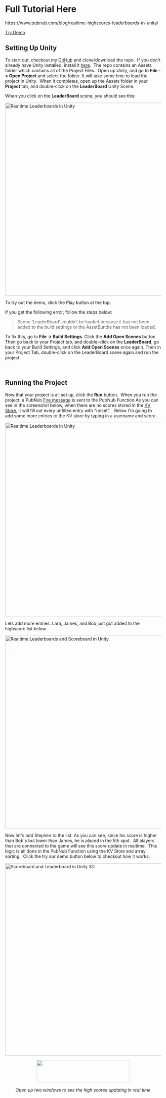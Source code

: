 <h1>Full Tutorial Here</h1>
https://www.pubnub.com/blog/realtime-highscores-leaderboards-in-unity/

[Try Demo](https://jordanschuetz.github.io/Realtime-Unity-Leaderboards-with-PubNub/webgldemo/index.html)
<h2>Setting Up Unity</h2>
To start out, checkout my <a href="https://github.com/JordanSchuetz/Realtime-Unity-Leaderboards-with-PubNub">GitHub</a> and clone/download the repo.  If you don't already have Unity installed, install it <a href="https://unity3d.com/get-unity/download">here</a>.  The repo contains an Assets folder which contains all of the Project Files.  Open up Unity, and go to <strong>File -&gt; Open Project</strong> and select the folder. It will take some time to load the project in Unity.  When it completes, open up the Assets folder in your <strong>Project</strong> tab, and double-click on the <strong>LeaderBoard</strong> Unity Scene.

When you click on the <strong>LeaderBoard</strong> scene, you should see this:

<a href="https://www.pubnub.com/wp-content/uploads/2018/05/Screen-Shot-2018-05-29-at-1.44.19-PM.png"><img class="alignnone wp-image-34139 size-large" src="https://www.pubnub.com/wp-content/uploads/2018/05/Screen-Shot-2018-05-29-at-1.44.19-PM-1024x623.png" alt="Realtime Leaderboards in Unity" width="1024" height="623" /></a>

To try out the demo, click the Play button at the top.

If you get the following error, follow the steps below:
<blockquote>Scene ‘LeaderBoard’ couldn’t be loaded because it has not been added to the build settings or the AssetBundle has not been loaded.</blockquote>
To fix this, go to <strong>File -&gt; Build Settings</strong>. Click the <strong>Add Open Scenes</strong> button. Then go back to your Project tab, and double-click on the <strong>LeaderBoard</strong>, go back to your Build Settings, and click <strong>Add Open Scenes</strong> once again. Then in your Project Tab, double-click on the LeaderBoard scene again and run the project.

&nbsp;
<h2>Running the Project</h2>
Now that your project is all set up, click the <strong>Run</strong> button.  When you run the project, a PubNub <a href="https://github.com/JordanSchuetz/Realtime-Unity-Leaderboards-with-PubNub/blob/master/Assets/leaderBoard.cs#L52">Fire message</a> is sent to the PubNub Function.As you can see in the screenshot below, when there are no scores stored in the <a href="https://www.pubnub.com/docs/blocks/tutorials/kv-store">KV Store</a>, it will fill out every unfilled entry with "unset".   Below I'm going to add some more entries to the KV store by typing in a username and score.

<a href="https://www.pubnub.com/wp-content/uploads/2018/05/Screen-Shot-2018-05-29-at-3.02.45-PM.png"><img class="alignnone wp-image-34153 size-large" src="https://www.pubnub.com/wp-content/uploads/2018/05/Screen-Shot-2018-05-29-at-3.02.45-PM-1024x626.png" alt="Realtime Leaderboards in Unity" width="1024" height="626" /></a>

Lets add more entries. Lara, James, and Bob just got added to the highscore list below.

<a href="https://www.pubnub.com/wp-content/uploads/2018/05/Screen-Shot-2018-05-29-at-3.03.19-PM.png"><img class="alignnone wp-image-34154 size-large" src="https://www.pubnub.com/wp-content/uploads/2018/05/Screen-Shot-2018-05-29-at-3.03.19-PM-1024x623.png" alt="Realtime Leaderboards and Scoreboard in Unity" width="1024" height="623" /></a>

Now let's add Stephen to the list. As you can see, since his score is higher than Bob's but lower than James, he is placed in the 5th spot.  All players that are connected to the game will see this score update in realtime.  This logic is all done in the PubNub Function using the KV Store and array sorting.  Click the try our demo button below to checkout how it works.

<a href="https://www.pubnub.com/wp-content/uploads/2018/05/Screen-Shot-2018-05-29-at-3.04.22-PM.png"><img class="alignnone wp-image-34155 size-large" src="https://www.pubnub.com/wp-content/uploads/2018/05/Screen-Shot-2018-05-29-at-3.04.22-PM-1024x622.png" alt="Scoreboard and Leaderboard in Unity 3D" width="1024" height="622" /></a>
<p style="text-align: center;"><a href="https://jordanschuetz.github.io/Realtime-Unity-Leaderboards-with-PubNub/webgldemo/index.html"><img class="alignnone size-medium wp-image-33902" src="https://www.pubnub.com/wp-content/uploads/2018/05/button-red2-300x74.png" alt="" width="300" height="74" /></a></p>
<p style="text-align: center;"><em>Open up two windows to see the high scores updating in real time</em></p>
